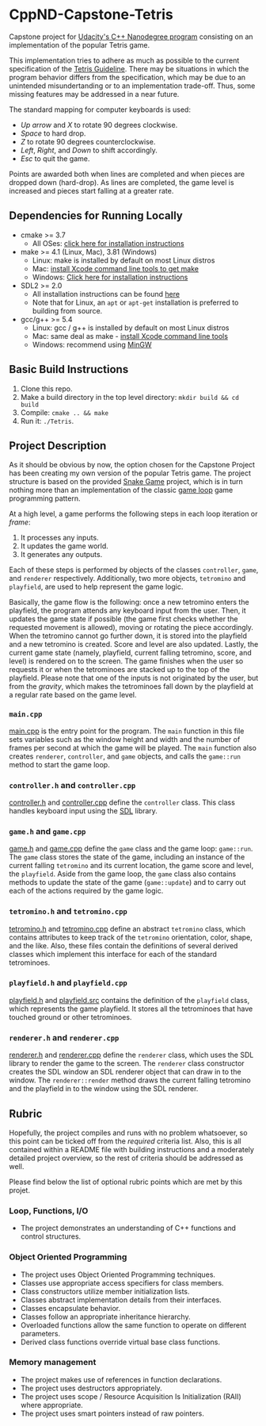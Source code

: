 # CppND-Capstone-Tetris

Capstone project for [Udacity's C++ Nanodegree program](https://www.udacity.com/course/c-plus-plus-nanodegree--nd213) consisting on an implementation of the popular Tetris game.

This implementation tries to adhere as much as possible to the current specification of the [Tetris Guideline](https://tetris.fandom.com/wiki/Tetris_Guideline). There may be situations in which the program behavior differs from the specification, which may be due to an unintended misundertanding or to an implementation trade-off. Thus, some missing features may be addressed in a near future.

The standard mapping for computer keyboards is used:

- *Up arrow* and *X* to rotate 90 degrees clockwise.
- *Space* to hard drop.
- *Z* to rotate 90 degrees counterclockwise.
- *Left*, *Right*, and *Down* to shift accordingly.
- *Esc* to quit the game.

Points are awarded both when lines are completed and when pieces are dropped down (hard-drop). As lines are completed, the game level is increased and pieces start falling at a greater rate.

## Dependencies for Running Locally
* cmake >= 3.7
  * All OSes: [click here for installation instructions](https://cmake.org/install/)
* make >= 4.1 (Linux, Mac), 3.81 (Windows)
  * Linux: make is installed by default on most Linux distros
  * Mac: [install Xcode command line tools to get make](https://developer.apple.com/xcode/features/)
  * Windows: [Click here for installation instructions](http://gnuwin32.sourceforge.net/packages/make.htm)
* SDL2 >= 2.0
  * All installation instructions can be found [here](https://wiki.libsdl.org/Installation)
  * Note that for Linux, an `apt` or `apt-get` installation is preferred to building from source.
* gcc/g++ >= 5.4
  * Linux: gcc / g++ is installed by default on most Linux distros
  * Mac: same deal as make - [install Xcode command line tools](https://developer.apple.com/xcode/features/)
  * Windows: recommend using [MinGW](http://www.mingw.org/)

## Basic Build Instructions

1. Clone this repo.
2. Make a build directory in the top level directory: `mkdir build && cd build`
3. Compile: `cmake .. && make`
4. Run it: `./Tetris`.

## Project Description

As it should be obvious by now, the option chosen for the Capstone Project has been creating my own version of the popular Tetris game. The project structure is based on the provided [Snake Game](https://github.com/udacity/CppND-Capstone-Snake-Game) project, which is in turn nothing more than an implementation of the classic [game loop](https://gameprogrammingpatterns.com/game-loop.html) game programming pattern.

At a high level, a game performs the following steps in each loop iteration or *frame*:

1. It processes any inputs.
2. It updates the game world.
3. It generates any outputs.

Each of these steps is performed by objects of the classes `controller`, `game`, and `renderer` respectively. Additionally, two more objects, `tetromino` and `playfield`, are used to help represent the game logic.

Basically, the game flow is the following: once a new tetromino enters the playfield, the program attends any keyboard input from the user. Then, it updates the game state if possible (the game first checks whether the requested movement is allowed), moving or rotating the piece accordingly. When the tetromino cannot go further down, it is stored into the playfield and a new tetromino is created. Score and level are also updated. Lastly, the current game state (namely, playfield, current falling tetromino, score, and level) is rendered on to the screen. The game finishes when the user so requests it or when the tetrominoes are stacked up to the top of the playfield. Please note that one of the inputs is not originated by the user, but from the *gravity*, which makes the tetrominoes fall down by the playfield at a regular rate based on the game level.

### `main.cpp`

[main.cpp](/src/main.cpp) is the entry point for the program. The `main` function in this file sets variables such as the window height and width and the number of frames per second at which the game will be played. The `main` function also creates `renderer`, `controller`, and `game` objects, and calls the `game::run` method to start the game loop.

### `controller.h` and `controller.cpp`

[controller.h](src/controller.h) and [controller.cpp](src/controller.cpp) define the `controller` class. This class handles keyboard input using the [SDL](https://www.libsdl.org/) library.

### `game.h` and `game.cpp`

[game.h](src/game.h) and [game.cpp](src/game.cpp) define the `game` class and the game loop: `game::run`. The `game` class stores the state of the game, including an instance of the current falling `tetromino` and its current location, the game score and level, the `playfield`. Aside from the game loop, the `game` class also contains methods to update the state of the game (`game::update`) and to carry out each of the actions required by the game logic.

### `tetromino.h` and `tetromino.cpp`

[tetromino.h](src/tetromino.h) and [tetromino.cpp](src/tetromino.cpp) define an abstract `tetromino` class, which contains attributes to keep track of the `tetromino` orientation, color, shape, and the like. Also, these files contain the definitions of several derived classes which implement this interface for each of the standard tetrominoes.

### `playfield.h` and `playfield.cpp`

[playfield.h](src/playfield.h) and [playfield.src](src/playfield.src) contains the definition of the `playfield` class, which represents the game playfield. It stores all the tetrominoes that have touched ground or other tetrominoes.

### `renderer.h` and `renderer.cpp`

[renderer.h](src/renderer.h) and [renderer.cpp](src/renderer.cpp) define the `renderer` class, which uses the SDL library to render the game to the screen. The `renderer` class constructor creates the SDL window an SDL renderer object that can draw in to the window. The `renderer::render` method draws the current falling tetromino and the playfield in to the window using the SDL renderer.

## Rubric

Hopefully, the project compiles and runs with no problem whatsoever, so this point can be ticked off from the *required* criteria list. Also, this is all contained within a README file with building instructions and a moderately detailed project overview, so the rest of criteria should be addressed as well.

Please find below the list of optional rubric points which are met by this projet. 

### Loop, Functions, I/O

- The project demonstrates an understanding of C++ functions and control structures.

### Object Oriented Programming

- The project uses Object Oriented Programming techniques.
- Classes use appropriate access specifiers for class members.
- Class constructors utilize member initialization lists.
- Classes abstract implementation details from their interfaces.
- Classes encapsulate behavior.
- Classes follow an appropriate inheritance hierarchy.
- Overloaded functions allow the same function to operate on different parameters.
- Derived class functions override virtual base class functions.

### Memory management

- The project makes use of references in function declarations.
- The project uses destructors appropriately.
- The project uses scope / Resource Acquisition Is Initialization (RAII) where appropriate.
- The project uses smart pointers instead of raw pointers.
